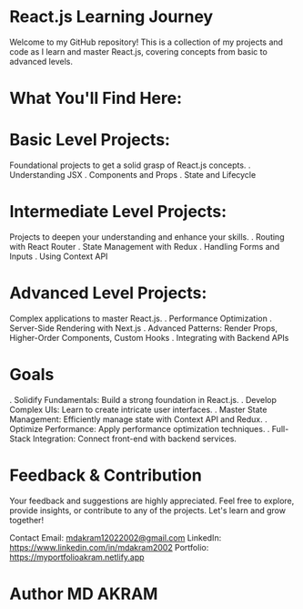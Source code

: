 # React.js Learning Journey
Welcome to my GitHub repository! This is a collection of my projects and code as I learn and master React.js, covering concepts from basic to advanced levels.

# What You'll Find Here:
# Basic Level Projects:
Foundational projects to get a solid grasp of React.js concepts.
. Understanding JSX
. Components and Props
. State and Lifecycle

# Intermediate Level Projects:
Projects to deepen your understanding and enhance your skills.
. Routing with React Router
. State Management with Redux
. Handling Forms and Inputs
. Using Context API

# Advanced Level Projects:
Complex applications to master React.js.
. Performance Optimization
. Server-Side Rendering with Next.js
. Advanced Patterns: Render Props, Higher-Order Components, Custom Hooks
. Integrating with Backend APIs

# Goals
. Solidify Fundamentals: Build a strong foundation in React.js.
. Develop Complex UIs: Learn to create intricate user interfaces.
. Master State Management: Efficiently manage state with Context API and Redux.
. Optimize Performance: Apply performance optimization techniques.
. Full-Stack Integration: Connect front-end with backend services.

# Feedback & Contribution
Your feedback and suggestions are highly appreciated. Feel free to explore, provide insights, or contribute to any of the projects. Let's learn and grow together!

Contact
Email: mdakram12022002@gmail.com 
LinkedIn: https://www.linkedin.com/in/mdakram2002
Portfolio: https://myportfolioakram.netlify.app

# Author MD AKRAM 
